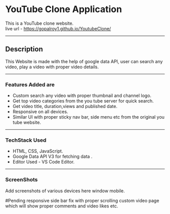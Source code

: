 # YouTube Clone Application
This is a YouTube clone website.  
live url - https://gopalroy1.github.io/YoutubeClone/
<hr>

## Description
This Website is made with the help of google data API, user can search any video, play a video with proper video details.
<hr>

### Features Added are 
* Custom search any video with proper thumbnail and channel logo.
* Get top video categories from the you tube server for quick search.
* Get video title, duration,views and published date.
* Responsive on all devices.
* Similar UI with proper sticky nav bar, side menu etc from the original you tube website.
<hr>

### TechStack Used
* HTML, CSS, JavaScript.
* Google Data API V3 for fetching data .
* Editor Used - VS Code Editor.
<hr>

### ScreenShots
Add screenshots of various devices here window mobile.

#Pending
responsive
side bar fix with proper scrolling 
custom video page which will show  proper comments and video likes etc.

